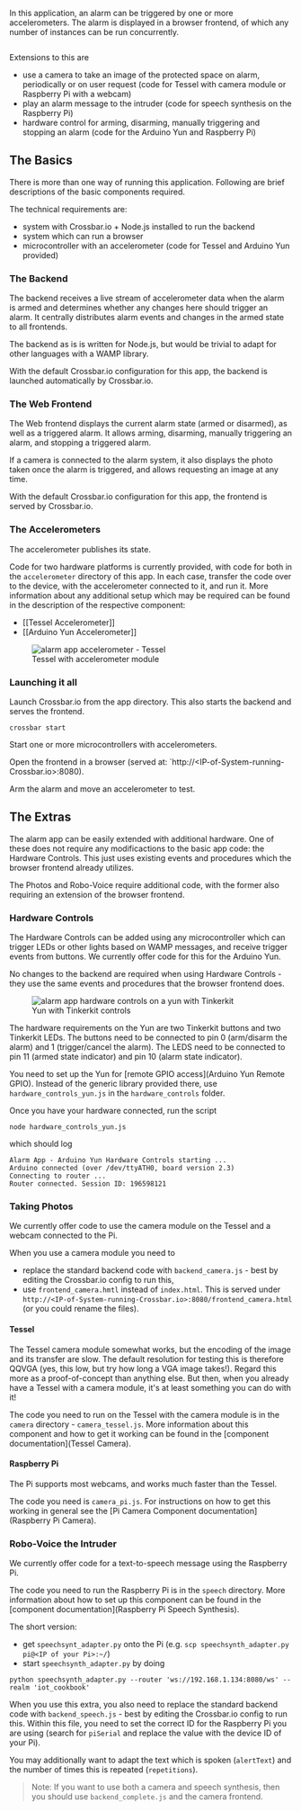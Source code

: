 In this application, an alarm can be triggered by one or more accelerometers. The alarm is displayed in a browser frontend, of which any number of instances can be run concurrently.

<div class="topimage_container">
   <img class="topimage" src="../../static/img/iotcookbook/alarm_app.jpg" alt="">   
</div>

Extensions to this are

* use a camera to take an image of the protected space on alarm, periodically or on user request (code for Tessel with camera module or Raspberry Pi with a webcam)
* play an alarm message to the intruder (code for speech synthesis on the Raspberry Pi)
* hardware control for arming, disarming, manually triggering and stopping an alarm (code for the Arduino Yun and Raspberry Pi)

## The Basics

There is more than one way of running this application. Following are brief descriptions of the basic components required.

The technical requirements are:

* system with Crossbar.io + Node.js installed to run the backend
* system which can run a browser
* microcontroller with an accelerometer (code for Tessel and Arduino Yun provided)

### The Backend

The backend receives a live stream of accelerometer data when the alarm is armed and determines whether any changes here should trigger an alarm. It centrally distributes alarm events and changes in the armed state to all frontends.

The backend as is is written for Node.js, but would be trivial to adapt for other languages with a WAMP library. 

With the default Crossbar.io configuration for this app, the backend is launched automatically by Crossbar.io.

### The Web Frontend

The Web frontend displays the current alarm state (armed or disarmed), as well as a triggered alarm. It allows arming, disarming, manually triggering an alarm, and stopping a triggered alarm. 

If a camera is connected to the alarm system, it also displays the photo taken once the alarm is triggered, and allows requesting an image at any time.

With the default Crossbar.io configuration for this app, the frontend is served by Crossbar.io.

### The Accelerometers

The accelerometer publishes its state. 

Code for two hardware platforms is currently provided, with code for both in the `accelerometer` directory of this app. In each case, transfer the code over to the device, with the accelerometer connected to it, and run it. More information about any additional setup which may be required can be found in the description of the respective component:

* [[Tessel Accelerometer]]
* [[Arduino Yun Accelerometer]]

<figure>
   <img src="/static/img/iotcookbook/alarmapp/accelerometer_tessel.jpg" alt="alarm app accelerometer - Tessel" class="imgCentered">
   <figcaption>Tessel with accelerometer module</figcaption>
</figure>


### Launching it all

Launch Crossbar.io from the app directory. This also starts the backend and serves the frontend.

```shell
crossbar start
```

Start one or more microcontrollers with accelerometers.

Open the frontend in a browser (served at: `http://<IP-of-System-running-Crossbar.io>:8080).

Arm the alarm and move an accelerometer to test.




## The Extras

The alarm app can be easily extended with additional hardware. One of these does not require any modificactions to the basic app code: the Hardware Controls. This just uses existing events and procedures which the browser frontend already utilizes.

The Photos and Robo-Voice require additional code, with the former also requiring an extension of the browser frontend.

### Hardware Controls

The Hardware Controls can be added using any microcontroller which can trigger LEDs or other lights based on WAMP messages, and receive trigger events from buttons. We currently offer code for this for the Arduino Yun.

No changes to the backend are required when using Hardware Controls - they use the same events and procedures that the browser frontend does.

<figure>
   <img src="/static/img/iotcookbook/alarmapp/hardware_controls_yun.jpg" alt="alarm app hardware controls on a yun with Tinkerkit" class="imgCentered">
   <figcaption>Yun with Tinkerkit controls</figcaption>
</figure>

The hardware requirements on the Yun are two Tinkerkit buttons and two Tinkerkit LEDs. The buttons need to be connected to pin 0 (arm/disarm the alarm) and 1 (trigger/cancel the alarm). The LEDS need to be connected to pin 11 (armed state indicator) and pin 10 (alarm state indicator).

You need to set up the Yun for [remote GPIO access](Arduino Yun Remote GPIO). Instead of the generic library provided there, use `hardware_controls_yun.js` in the `hardware_controls` folder.

Once you have your hardware connected, run the script

```shell
node hardware_controls_yun.js
```

which should log

```shell
Alarm App - Arduino Yun Hardware Controls starting ...
Arduino connected (over /dev/ttyATH0, board version 2.3)
Connecting to router ...
Router connected. Session ID: 196598121
```

### Taking Photos

We currently offer code to use the camera module on the Tessel and a webcam connected to the Pi. 

When you use a camera module you need to 

* replace the standard backend code with `backend_camera.js` - best by editing the Crossbar.io config to run this,
* use `frontend_camera.hmtl` instead of `index.html`. This is served under `http://<IP-of-System-running-Crossbar.io>:8080/frontend_camera.html` (or you could rename the files).

#### Tessel

The Tessel camera module somewhat works, but the encoding of the image and its transfer are slow. The default resolution for testing this is therefore QQVGA (yes, this low, but try how long a VGA image takes!). Regard this more as a proof-of-concept than anything else. But then, when you already have a Tessel with a camera module, it's at least something you can do with it!

The code you need to run on the Tessel with the camera module is in the `camera` directory - `camera_tessel.js`. More information about this component and how to get it working can be found in the [component documentation](Tessel Camera).

#### Raspberry Pi

The Pi supports most webcams, and works much faster than the Tessel.

The code you need is `camera_pi.js`. For instructions on how to get this working in general see the [Pi Camera Component documentation](Raspberry Pi Camera).


### Robo-Voice the Intruder

We currently offer code for a text-to-speech message using the Raspberry Pi.

The code you need to run the Raspberry Pi is in the `speech` directory. More information about how to set up this component can be found in the [component documentation](Raspberry Pi Speech Synthesis).

The short version: 

* get `speechsynt_adapter.py` onto the Pi (e.g. `scp speechsynth_adapter.py pi@<IP of your Pi>:~/`)
* start `speechsynth_adapter.py` by doing
```
python speechsynth_adapter.py --router 'ws://192.168.1.134:8080/ws' --realm 'iot_cookbook'
```

When you use this extra, you also need to replace the standard backend code with `backend_speech.js` - best by editing the Crossbar.io config to run this. Within this file, you need to set the correct ID for the Raspberry Pi you are using (search for  `piSerial` and replace the value with the device ID of your Pi). 

You may additionally want to adapt the text which is spoken (`alertText`) and the number of times this is repeated (`repetitions`).

> Note: If you want to use both a camera and speech synthesis, then you should use `backend_complete.js` and the camera frontend.
